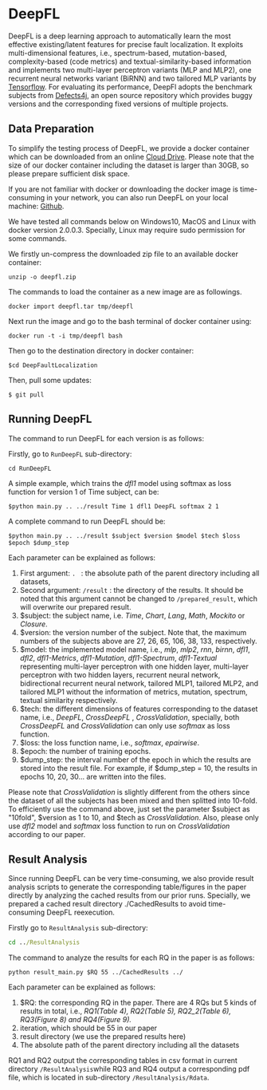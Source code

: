 ﻿# DeepFL
DeepFL is a deep learning approach to automatically learn the most effective existing/latent features for precise fault localization. It exploits multi-dimensional features, i.e., spectrum-based, mutation-based, complexity-based (code metrics) and textual-similarity-based information and implements two multi-layer perceptron variants (MLP and MLP2), one recurrent neural networks variant (BiRNN) and two tailored MLP variants by [Tensorflow](https://www.tensorflow.org/). For evaluating its performance, DeepFl adopts the benchmark subjects from [Defects4j](https://github.com/rjust/defects4j), an open source repository which provides buggy versions and the corresponding fixed versions of multiple projects.

## Data Preparation 
To simplify the testing process of DeepFL, we provide a docker container which can be downloaded from an online [Cloud Drive](https://mega.nz/#!uWwmUShB!SeTlq6UpKUtzm92hfI1QzFncDM_egUEAnwXcbzLRW9g). Please note that the size of our docker container including the dataset is larger than 30GB, so please prepare sufficient disk space.

If you are not familiar with docker or downloading the docker image is time-consuming in your network, you can also run DeepFL on your local machine: [Github](https://github.com/DeepFL/DeepFaultLocalization).

We have tested all commands below on Windows10, MacOS and Linux with docker version 2.0.0.3. Specially, Linux may require sudo permission for some commands.

We firstly un-compress the downloaded zip file to an available docker container:

```
unzip -o deepfl.zip
```

The commands to load the container as a new image are as followings.

 ```
docker import deepfl.tar tmp/deepfl
 ```

Next run the image and go to the bash terminal of docker container using:

```
docker run -t -i tmp/deepfl bash
```

Then go to the destination directory in docker container:

```
$cd DeepFaultLocalization
```

Then, pull some updates:


```
$ git pull
```

## Running DeepFL

The command to run DeepFL for each version is as follows:

Firstly, go to `RunDeepFL` sub-directory:

```
cd RunDeepFL
```

A simple example, which trains the *dfl1* model using softmax as loss function for version 1 of Time subject, can be:

```
$python main.py .. ../result Time 1 dfl1 DeepFL softmax 2 1
```

A complete command to run DeepFL should be:

```
$python main.py .. ../result $subject $version $model $tech $loss $epoch $dump_step
```

Each parameter can be explained as follows:

1. First argument: `. ` : the absolute path of the parent directory including all datasets,
2. Second argument: `/result` :  the directory of the results. It should be noted that this argument cannot be changed to `/prepared_result`, which will overwrite our prepared result. 
3. $subject: the subject name, i.e. *Time*, *Chart*, *Lang*, *Math*, *Mockito* or *Closure*.
4. $version: the version number of the subject. Note that, the maximum numbers of the subjects above are 27, 26, 65, 106, 38, 133, respectively.
5. $model: the implemented model name, i.e., *mlp*, *mlp2*, *rnn*, *birnn*, *dfl1*, *dfl2*, *dfl1-Metrics*, *dfl1-Mutation*, *dfl1-Spectrum*, *dfl1-Textual* representing multi-layer perceptron with one hidden layer, multi-layer perceptron with two hidden layers, recurrent neural network, bidirectional recurrent neural network, tailored MLP1, tailored MLP2, and tailored MLP1 without the information of metrics, mutation, spectrum, textual similarity respectively.
6. $tech: the different dimensions of features corresponding to the dataset name, i.e., *DeepFL*, *CrossDeepFL* , *CrossValidation*, specially, both *CrossDeepFL* and *CrossValidation* can only use *softmax* as loss function.
7. $loss: the loss function name, i.e., *softmax*, *epairwise*.
8. $epoch: the number of training epochs.
9. $dump_step: the interval number of the epoch in which the results are stored into the result file. For example, if \$dump_step = 10, the results in epochs 10, 20, 30... are written into the files.

Please note that *CrossValidation* is slightly different from the others since the dataset of all the subjects has been mixed and then splitted into 10-fold. To efficiently use the command above, just set the parameter \$subject as "10fold", ​\$version as 1 to 10, and $tech as *CrossValidation*. Also, please only use *dfl2* model and *softmax* loss function to run on *CrossValidation* according to our paper.

## Result Analysis

Since running DeepFL can be very time-consuming, we also provide result analysis scripts to generate the corresponding table/figures in the paper directly by analyzing the cached results from our prior runs. Specially, we prepared a cached result directory ./CachedResults to avoid time-consuming DeepFL reexecution.

Firstly go to `ResultAnalysis` sub-directory:

```cmd
cd ../ResultAnalysis
```

The command to analyze the results for each RQ in the paper is as follows:

```
python result_main.py $RQ 55 ../CachedResults ../
```

Each parameter can be explained as follows:

1. $RQ: the corresponding RQ in the paper. There are 4 RQs but 5 kinds of results in total, i.e., *RQ1(Table 4), RQ2(Table 5), RQ2_2(Table 6), RQ3(Figure 8) and RQ4(Figure 9).*
2. iteration, which should be 55 in our paper
3. result directory (we use the prepared results here)
4. The absolute path of the parent directory including all the datasets

RQ1 and RQ2 output the corresponding tables in csv format in current directory `/ResultAnalysis`while RQ3 and RQ4 output a corresponding pdf file, which is located in sub-directory `/ResultAnalysis/Rdata`. 





